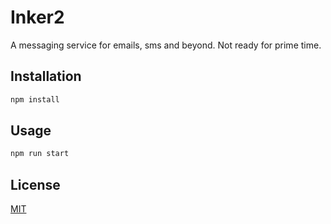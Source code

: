 # Inker2

A messaging service for emails, sms and beyond. Not ready for prime time.

## Installation

```bash
npm install
```

## Usage

```python
npm run start
```

## License
[MIT](https://choosealicense.com/licenses/mit/)